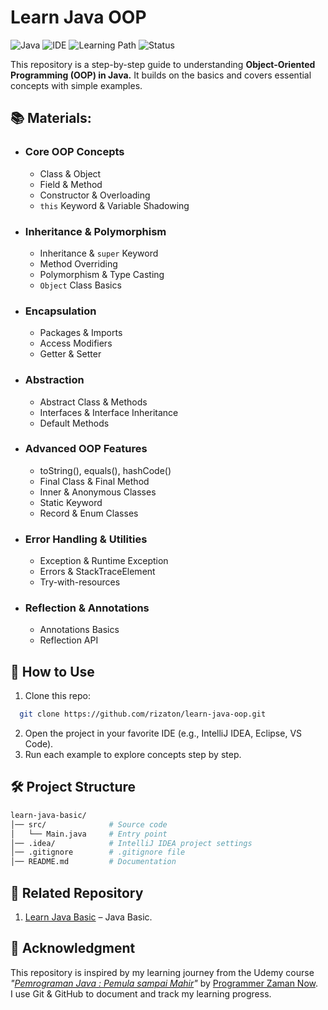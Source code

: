 # Learn Java OOP
![Java](https://img.shields.io/badge/Language-Java-orange)
![IDE](https://img.shields.io/badge/IDE-IntelliJ%20IDEA-blue)
![Learning Path](https://img.shields.io/badge/Stage-OOP-purple)
![Status](https://img.shields.io/badge/Status-Completed-success)

This repository is a step-by-step guide to understanding **Object-Oriented Programming (OOP) in Java.**
It builds on the basics and covers essential concepts with simple examples.

## 📚 Materials:
- ### Core OOP Concepts
  - Class & Object 
  - Field & Method 
  - Constructor & Overloading 
  - `this` Keyword & Variable Shadowing
- ### Inheritance & Polymorphism
  - Inheritance & `super` Keyword 
  - Method Overriding 
  - Polymorphism & Type Casting 
  - `Object` Class Basics
- ### Encapsulation
  - Packages & Imports 
  - Access Modifiers 
  - Getter & Setter
- ### Abstraction
  - Abstract Class & Methods 
  - Interfaces & Interface Inheritance 
  - Default Methods
- ### Advanced OOP Features
  - toString(), equals(), hashCode()
  - Final Class & Final Method 
  - Inner & Anonymous Classes 
  - Static Keyword 
  - Record & Enum Classes
- ### Error Handling & Utilities
  - Exception & Runtime Exception 
  - Errors & StackTraceElement 
  - Try-with-resources
- ### Reflection & Annotations
  - Annotations Basics 
  - Reflection API
## 🚀 How to Use
1. Clone this repo:
```bash
  git clone https://github.com/rizaton/learn-java-oop.git
```
2. Open the project in your favorite IDE (e.g., IntelliJ IDEA, Eclipse, VS Code). 
3. Run each example to explore concepts step by step.

## 🛠️ Project Structure
```graphql
learn-java-basic/
│── src/              # Source code
│   └── Main.java     # Entry point
│── .idea/            # IntelliJ IDEA project settings
│── .gitignore        # .gitignore file
│── README.md         # Documentation
```

## 🧩 Related Repository
1. [Learn Java Basic](https://github.com/rizaton/learn-java-basic) – Java Basic.  

## 🙏 Acknowledgment
This repository is inspired by my learning journey from the Udemy course *"[Pemrograman Java : Pemula sampai Mahir](https://www.udemy.com/course/pemrograman-java-pemula-sampai-mahir)"* by [Programmer Zaman Now](https://github.com/ProgrammerZamanNow).  
I use Git & GitHub to document and track my learning progress.